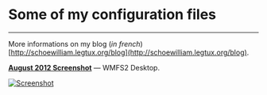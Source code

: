 # Some of my configuration files
- - -

More informations on my blog (*in french*) [http://schoewilliam.legtux.org/blog](http://schoewilliam.legtux.org/blog).

[**August 2012 Screenshot**](http://schoewilliam.deviantart.com/art/WMFS2-August-2012-archlinux-320699729) — WMFS2 Desktop.

[![Screenshot](https://github.com/Schoewilliam/configs/blob/master/aout2012preview.png?raw=true)](http://schoewilliam.deviantart.com/art/WMFS2-August-2012-archlinux-320699729)
